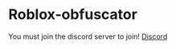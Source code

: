 # Roblox-obfuscator
You must join the discord server to join!
[Discord](https://discord.gg/5Ydgr622V)

